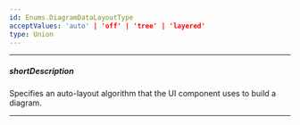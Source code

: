 ```yaml
---
id: Enums.DiagramDataLayoutType
acceptValues: 'auto' | 'off' | 'tree' | 'layered'
type: Union
---
```

---
##### shortDescription
Specifies an auto-layout algorithm that the UI component uses to build a diagram.

---
<!--
dxDiagramOptions.nodes.autoLayout(10 UI Components\dxDiagram\1 Configuration\nodes\autoLayout\autoLayout.md)
dxDiagramOptions.nodes.autoLayout.type(10 UI Components\dxDiagram\1 Configuration\nodes\autoLayout\type.md)(ui\diagram.d.ts)
-->